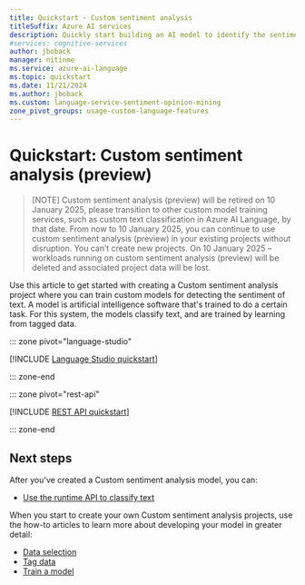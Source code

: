 ```yaml
---
title: Quickstart - Custom sentiment analysis
titleSuffix: Azure AI services
description: Quickly start building an AI model to identify the sentiment of text.
#services: cognitive-services
author: jboback
manager: nitinme
ms.service: azure-ai-language
ms.topic: quickstart
ms.date: 11/21/2024
ms.author: jboback
ms.custom: language-service-sentiment-opinion-mining
zone_pivot_groups: usage-custom-language-features
---
```


# Quickstart: Custom sentiment analysis (preview)

> [NOTE]
> Custom sentiment analysis (preview) will be retired on 10 January 2025, please transition to other custom model training services, such as custom text classification in Azure AI Language, by that date. From now to 10 January 2025, you can continue to use custom sentiment analysis (preview) in your existing projects without disruption. You can’t create new projects. On 10 January 2025 – workloads running on custom sentiment analysis (preview) will be deleted and associated project data will be lost. 

Use this article to get started with creating a Custom sentiment analysis project where you can train custom models for detecting the sentiment of text. A model is artificial intelligence software that's trained to do a certain task. For this system, the models classify text, and are trained by learning from tagged data.

::: zone pivot="language-studio"

[!INCLUDE [Language Studio quickstart](../includes/custom/quickstarts/language-studio.md)]

::: zone-end

::: zone pivot="rest-api"

[!INCLUDE [REST API quickstart](../includes/custom/quickstarts/rest-api.md)]

::: zone-end

## Next steps

After you've created a Custom sentiment analysis model, you can:
* [Use the runtime API to classify text](how-to/call-api.md)

When you start to create your own Custom sentiment analysis projects, use the how-to articles to learn more about developing your model in greater detail:

* [Data selection](how-to/design-schema.md)
* [Tag data](how-to/label-data.md)
* [Train a model](how-to/train-model.md)
<!--* [View the model's evaluation](how-to/view-model-evaluation.md)-->